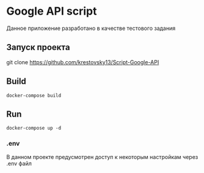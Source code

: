 # Google API script
Данное приложение разработано в качестве тестового задания

## Запуск проекта
git clone https://github.com/krestovsky13/Script-Google-API

## Build
```
docker-compose build
```
## Run
```
docker-compose up -d
```
### .env
В данном проекте предусмотрен доступ к некоторым настройкам через .env файл
